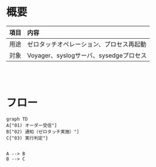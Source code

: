 # 概要

|項目|内容|
|:---|:---|
|用途|ゼロタッチオペレーション、プロセス再起動|
|対象|Voyager、syslogサーバ、sysedgeプロセス|

<br><br>


# フロー

```mermaid
graph TD
A["01) オーダー受信"]
B["02) 通知（ゼロタッチ実施）"]
C{"03) 実行判定"}


A --> B
B --> C

